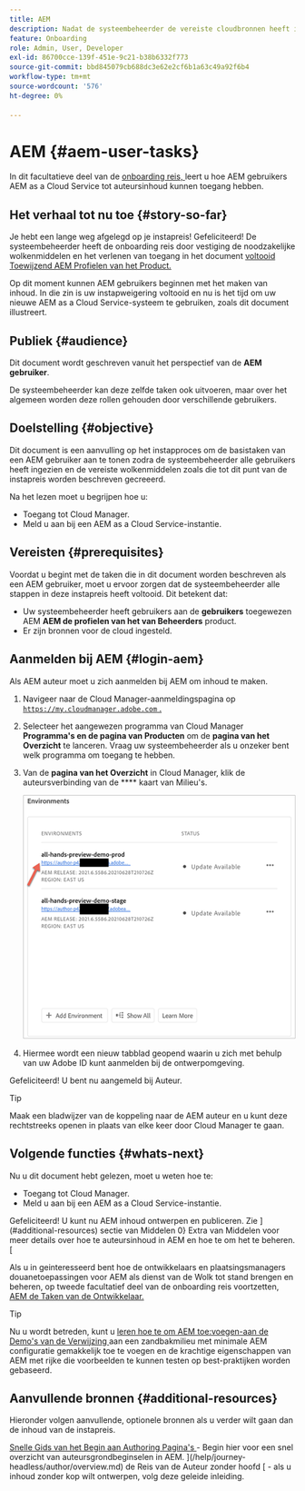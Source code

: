 ```yaml
---
title: AEM
description: Nadat de systeembeheerder de vereiste cloudbronnen heeft ingesteld, leert u hoe AEM gebruikers toegang hebben tot AEM as a Cloud Service voor het schrijven van inhoud.
feature: Onboarding
role: Admin, User, Developer
exl-id: 86700cce-139f-451e-9c21-b38b6332f773
source-git-commit: bbd845079cb688dc3e62e2cf6b1a63c49a92f6b4
workflow-type: tm+mt
source-wordcount: '576'
ht-degree: 0%

---
```



# AEM {#aem-user-tasks}

In dit facultatieve deel van de [ onboarding reis, ](overview.md) leert u hoe AEM gebruikers AEM as a Cloud Service tot auteursinhoud kunnen toegang hebben.

## Het verhaal tot nu toe {#story-so-far}

Je hebt een lange weg afgelegd op je instapreis! Gefeliciteerd! De systeembeheerder heeft de onboarding reis door vestiging de noodzakelijke wolkenmiddelen en het verlenen van toegang in het document [ voltooid Toewijzend AEM Profielen van het Product.](assign-profiles-aem.md)

Op dit moment kunnen AEM gebruikers beginnen met het maken van inhoud. In die zin is uw instapweigering voltooid en nu is het tijd om uw nieuwe AEM as a Cloud Service-systeem te gebruiken, zoals dit document illustreert.

## Publiek {#audience}

Dit document wordt geschreven vanuit het perspectief van de **AEM gebruiker**.

De systeembeheerder kan deze zelfde taken ook uitvoeren, maar over het algemeen worden deze rollen gehouden door verschillende gebruikers.

## Doelstelling {#objective}

Dit document is een aanvulling op het instapproces om de basistaken van een AEM gebruiker aan te tonen zodra de systeembeheerder alle gebruikers heeft ingezien en de vereiste wolkenmiddelen zoals die tot dit punt van de instapreis worden beschreven gecreeerd.

Na het lezen moet u begrijpen hoe u:

* Toegang tot Cloud Manager.
* Meld u aan bij een AEM as a Cloud Service-instantie.

## Vereisten {#prerequisites}

Voordat u begint met de taken die in dit document worden beschreven als een AEM gebruiker, moet u ervoor zorgen dat de systeembeheerder alle stappen in deze instapreis heeft voltooid. Dit betekent dat:

* Uw systeembeheerder heeft gebruikers aan de **gebruikers** toegewezen AEM **AEM de profielen van het van Beheerders** product.
* Er zijn bronnen voor de cloud ingesteld.

## Aanmelden bij AEM {#login-aem}

Als AEM auteur moet u zich aanmelden bij AEM om inhoud te maken.

1. Navigeer naar de Cloud Manager-aanmeldingspagina op [`https://my.cloudmanager.adobe.com` . ](https://my.cloudmanager.adobe.com/)

1. Selecteer het aangewezen programma van Cloud Manager **Programma&#39;s en de pagina van Producten** om de **pagina van het Overzicht** te lanceren. Vraag uw systeembeheerder als u onzeker bent welk programma om toegang te hebben.

1. Van de **pagina van het Overzicht** in Cloud Manager, klik de auteursverbinding van de **** kaart van Milieu&#39;s.

   ![ kaart van het Milieu ](/help/journey-onboarding/assets/author-environ.png)

1. Hiermee wordt een nieuw tabblad geopend waarin u zich met behulp van uw Adobe ID kunt aanmelden bij de ontwerpomgeving.

Gefeliciteerd! U bent nu aangemeld bij Auteur.

>[!TIP]
>
>Maak een bladwijzer van de koppeling naar de AEM auteur en u kunt deze rechtstreeks openen in plaats van elke keer door Cloud Manager te gaan.

## Volgende functies {#whats-next}

Nu u dit document hebt gelezen, moet u weten hoe te:

* Toegang tot Cloud Manager.
* Meld u aan bij een AEM as a Cloud Service-instantie.

Gefeliciteerd! U kunt nu AEM inhoud ontwerpen en publiceren. Zie ](#additional-resources) sectie van Middelen 0} Extra van Middelen voor meer details over hoe te auteursinhoud in AEM en hoe te om het te beheren.[

Als u in geinteresseerd bent hoe de ontwikkelaars en plaatsingsmanagers douanetoepassingen voor AEM als dienst van de Wolk tot stand brengen en beheren, op tweede facultatief deel van de onboarding reis voortzetten, [ AEM de Taken van de Ontwikkelaar.](developers.md)

>[!TIP]
>
>Nu u wordt betreden, kunt u [ leren hoe te om AEM toe:voegen-aan de Demo&#39;s van de Verwijzing ](/help/journey-sites/demos-add-on/overview.md) aan een zandbakmilieu met minimale AEM configuratie gemakkelijk toe te voegen en de krachtige eigenschappen van AEM met rijke die voorbeelden te kunnen testen op best-praktijken worden gebaseerd.

## Aanvullende bronnen {#additional-resources}

Hieronder volgen aanvullende, optionele bronnen als u verder wilt gaan dan de inhoud van de instapreis.

[ Snelle Gids van het Begin aan Authoring Pagina&#39;s ](/help/sites-cloud/authoring/quick-start.md) - Begin hier voor een snel overzicht van auteursgrondbeginselen in AEM.
](/help/journey-headless/author/overview.md) de Reis van de Auteur zonder hoofd [ - als u inhoud zonder kop wilt ontwerpen, volg deze geleide inleiding.
